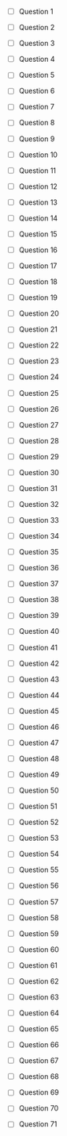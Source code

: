 - [ ] Question 1

- [ ] Question 2

- [ ] Question 3

- [ ] Question 4

- [ ] Question 5

- [ ] Question 6

- [ ] Question 7

- [ ] Question 8

- [ ] Question 9

- [ ] Question 10

- [ ] Question 11

- [ ] Question 12

- [ ] Question 13

- [ ] Question 14

- [ ] Question 15

- [ ] Question 16

- [ ] Question 17

- [ ] Question 18

- [ ] Question 19

- [ ] Question 20

- [ ] Question 21

- [ ] Question 22

- [ ] Question 23

- [ ] Question 24

- [ ] Question 25

- [ ] Question 26

- [ ] Question 27

- [ ] Question 28

- [ ] Question 29

- [ ] Question 30

- [ ] Question 31

- [ ] Question 32

- [ ] Question 33

- [ ] Question 34

- [ ] Question 35

- [ ] Question 36

- [ ] Question 37

- [ ] Question 38

- [ ] Question 39

- [ ] Question 40

- [ ] Question 41

- [ ] Question 42

- [ ] Question 43

- [ ] Question 44

- [ ] Question 45

- [ ] Question 46

- [ ] Question 47

- [ ] Question 48

- [ ] Question 49

- [ ] Question 50

- [ ] Question 51

- [ ] Question 52

- [ ] Question 53

- [ ] Question 54

- [ ] Question 55

- [ ] Question 56

- [ ] Question 57

- [ ] Question 58

- [ ] Question 59

- [ ] Question 60

- [ ] Question 61

- [ ] Question 62

- [ ] Question 63

- [ ] Question 64

- [ ] Question 65

- [ ] Question 66

- [ ] Question 67

- [ ] Question 68

- [ ] Question 69

- [ ] Question 70

- [ ] Question 71

